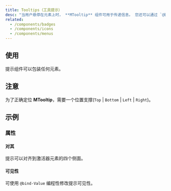 ```yaml
---
title: Tooltips（工具提示）
desc: "当用户悬停在元素上时， **MTooltip** 组件可用于传递信息。 您还可以通过 `@bind-Value` 来控制提示的显示。 当激活时，提示将显示用于标识元素的文本，例如其功能的描述。"
related:
  - /components/badges
  - /components/icons
  - /components/menus
---
```


## 使用

提示组件可以包装任何元素。

<tooltips-usage></tooltips-usage>

## 注意

<!--alert:info-->
为了正确定位 **MTooltip**，需要一个位置支撑(`Top` | `Bottom` | `Left` | `Right`)。

## 示例

### 属性

#### 对其

提示可以对齐到激活器元素的四个侧面。

<masa-example file="Examples.tooltips.Alignment"></masa-example>

#### 可见性

可使用 `@bind-Value` 编程性修改提示可见性。

<masa-example file="Examples.tooltips.Visibility"></masa-example>